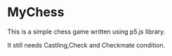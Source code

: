 # MyChess
This is a simple chess game written using p5.js library.

It still needs Castling,Check and Checkmate condition.

